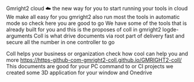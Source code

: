 Gmright2 cloud ☁️ the new way for you to start running your tools in cloud 
We make all easy for you gmright2 also run most the tools in automatic mode so check here you are good to go
We have some of the tools that is already built for you and this is the proposes of coll in gmright2 logde-arguments
Coll is what drive documents via root part of delivery fast and secure all the number in one controller to go 

Coll helps your business or organization  check how cool can help you and more https://https-github-com-gmright2-coll.github.io/GMRIGHT2-coll/
This documents are good for your PC command to or CI projects we created some 3D application for your window and Onedrive
